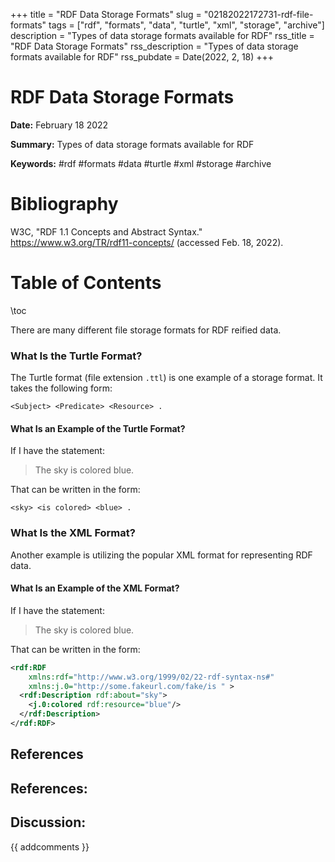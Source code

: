 +++
title = "RDF Data Storage Formats"
slug = "02182022172731-rdf-file-formats"
tags = ["rdf", "formats", "data", "turtle", "xml", "storage", "archive"]
description = "Types of data storage formats available for RDF"
rss_title = "RDF Data Storage Formats"
rss_description = "Types of data storage formats available for RDF"
rss_pubdate = Date(2022, 2, 18)
+++



RDF Data Storage Formats
=========

**Date:** February 18 2022

**Summary:** Types of data storage formats available for RDF

**Keywords:** #rdf #formats #data #turtle #xml #storage #archive

Bibliography
==========

W3C, "RDF 1.1 Concepts and Abstract Syntax." https://www.w3.org/TR/rdf11-concepts/ (accessed Feb. 18, 2022).

Table of Contents
=========

\toc

There are many different file storage formats for RDF reified data.

### What Is the Turtle Format?

The Turtle format (file extension `.ttl`) is one example of a storage format. It takes the following form:

```
<Subject> <Predicate> <Resource> .
```

#### What Is an Example of the Turtle Format?

If I have the statement:

> The sky is colored blue.


That can be written in the form:

```
<sky> <is colored> <blue> .
```

### What Is the XML Format?

Another example is utilizing the popular XML format for representing RDF data.

#### What Is an Example of the XML Format?

If I have the statement:

> The sky is colored blue.


That can be written in the form:

```xml
<rdf:RDF
    xmlns:rdf="http://www.w3.org/1999/02/22-rdf-syntax-ns#"
    xmlns:j.0="http://some.fakeurl.com/fake/is " > 
  <rdf:Description rdf:about="sky">
    <j.0:colored rdf:resource="blue"/>
  </rdf:Description>
</rdf:RDF>
```

## References

## References:
## Discussion: 

{{ addcomments }}
